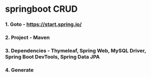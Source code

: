 # springboot CRUD

### 1. Goto - https://start.spring.io/
### 2. Project - Maven
### 3. Dependencies - Thymeleaf, Spring Web, MySQL Driver, Spring Boot DevTools, Spring Data JPA
### 4. Generate
